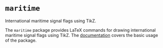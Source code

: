 # `maritime`

International maritime signal flags using TikZ.

The `maritime` package provides LaTeX commands for drawing international maritime signal flags using TikZ. The [documentation](./doc/doc.pdf) covers the basic usage of the package.
